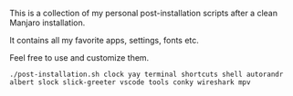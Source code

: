This is a collection of my personal post-installation scripts after a clean Manjaro installation.

It contains all my favorite apps, settings, fonts etc.

Feel free to use and customize them.

```
./post-installation.sh clock yay terminal shortcuts shell autorandr albert slock slick-greeter vscode tools conky wireshark mpv
```
